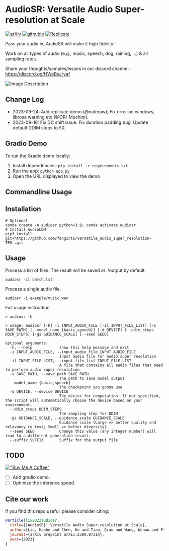 
# AudioSR: Versatile Audio Super-resolution at Scale

[![arXiv](https://img.shields.io/badge/arXiv-2309.07314-brightgreen.svg?style=flat-square)](https://arxiv.org/abs/2309.07314)  [![githubio](https://img.shields.io/badge/GitHub.io-Audio_Samples-blue?logo=Github&style=flat-square)](https://audioldm.github.io/audiosr) [![Replicate](https://replicate.com/nateraw/audio-super-resolution/badge)](https://replicate.com/nateraw/audio-super-resolution)

Pass your audio in, AudioSR will make it high fidelity!

Work on all types of audio (e.g., music, speech, dog, raining, ...) & all sampling rates.

Share your thoughts/samples/issues in our discord channel: https://discord.gg/HWeBsJryaf

![Image Description](https://github.com/haoheliu/versatile_audio_super_resolution/blob/main/visualization.png?raw=true)

## Change Log
- 2023-09-24: Add replicate demo (@nateraw); Fix error on windows, librosa warning etc (@ORI-Muchim).
- 2023-09-16: Fix DC shift issue. Fix duration padding bug. Update default DDIM steps to 50.

## Gradio Demo

To run the Gradio demo locally:

1. Install dependencies: `pip install -r requirements.txt`
2. Run the app: `python app.py`
3. Open the URL displayed to view the demo

## Commandline Usage

## Installation
```shell
# Optional
conda create -n audiosr python=3.9; conda activate audiosr
# Install AudioLDM
pip3 install git+https://github.com/fengints/versatile_audio_super_resolution-TPU-.git
```

## Usage

Process a list of files. The result will be saved at ./output by default.

```shell
audiosr -il batch.lst
```

Process a single audio file.
```shell
audiosr -i example/music.wav
```

Full usage instruction

```shell
> audiosr -h

> usage: audiosr [-h] -i INPUT_AUDIO_FILE [-il INPUT_FILE_LIST] [-s SAVE_PATH] [--model_name {basic,speech}] [-d DEVICE] [--ddim_steps DDIM_STEPS] [-gs GUIDANCE_SCALE] [--seed SEED]

optional arguments:
  -h, --help            show this help message and exit
  -i INPUT_AUDIO_FILE, --input_audio_file INPUT_AUDIO_FILE
                        Input audio file for audio super resolution
  -il INPUT_FILE_LIST, --input_file_list INPUT_FILE_LIST
                        A file that contains all audio files that need to perform audio super resolution
  -s SAVE_PATH, --save_path SAVE_PATH
                        The path to save model output
  --model_name {basic,speech}
                        The checkpoint you gonna use
  -d DEVICE, --device DEVICE
                        The device for computation. If not specified, the script will automatically choose the device based on your environment.
  --ddim_steps DDIM_STEPS
                        The sampling step for DDIM
  -gs GUIDANCE_SCALE, --guidance_scale GUIDANCE_SCALE
                        Guidance scale (Large => better quality and relavancy to text; Small => better diversity)
  --seed SEED           Change this value (any integer number) will lead to a different generation result.
  --suffix SUFFIX       Suffix for the output file
```


## TODO
[!["Buy Me A Coffee"](https://www.buymeacoffee.com/assets/img/custom_images/orange_img.png)](https://www.buymeacoffee.com/haoheliuP)

- [ ] Add gradio demo.
- [ ] Optimize the inference speed.

## Cite our work
If you find this repo useful, please consider citing:
```bibtex
@article{liu2023audiosr,
  title={{AudioSR}: Versatile Audio Super-resolution at Scale},
  author={Liu, Haohe and Chen, Ke and Tian, Qiao and Wang, Wenwu and Plumbley, Mark D},
  journal={arXiv preprint arXiv:2309.07314},
  year={2023}
}
```
